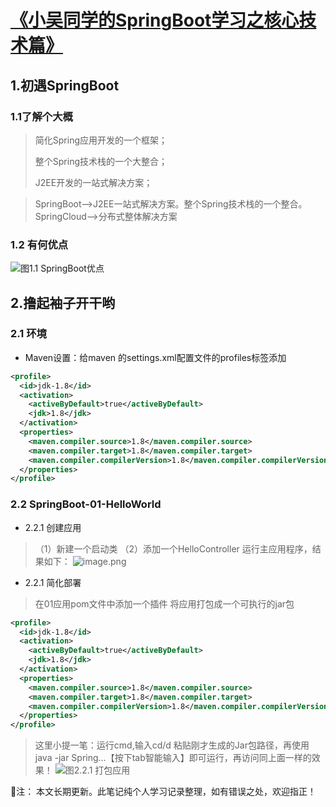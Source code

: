 # [《小吴同学的SpringBoot学习之核心技术篇》](https://github.com/WuqingVika/WqSpringBootDemo)

## 1.初遇SpringBoot

### 1.1了解个大概
> 简化Spring应用开发的一个框架；
>
> 整个Spring技术栈的一个大整合；
>
> J2EE开发的一站式解决方案；


> SpringBoot-->J2EE一站式解决方案。整个Spring技术栈的一个整合。
SpringCloud-->分布式整体解决方案
### 1.2 有何优点
![图1.1 SpringBoot优点](https://upload-images.jianshu.io/upload_images/2836779-b3155f6f0bb8b7ab.png?imageMogr2/auto-orient/strip%7CimageView2/2/w/1240)

## 2.撸起袖子开干哟

### 2.1 环境
- Maven设置：给maven 的settings.xml配置文件的profiles标签添加
```xml
<profile>
  <id>jdk-1.8</id>
  <activation>
    <activeByDefault>true</activeByDefault>
    <jdk>1.8</jdk>
  </activation>
  <properties>
    <maven.compiler.source>1.8</maven.compiler.source>
    <maven.compiler.target>1.8</maven.compiler.target>
    <maven.compiler.compilerVersion>1.8</maven.compiler.compilerVersion>
  </properties>
</profile>
```
### 2.2 SpringBoot-01-HelloWorld
- 2.2.1 创建应用 
> （1）新建一个启动类
> （2）添加一个HelloController
> 运行主应用程序，结果如下：
> ![image.png](https://upload-images.jianshu.io/upload_images/2836779-89a7bab83bea95d9.png?imageMogr2/auto-orient/strip%7CimageView2/2/w/1240)
- 2.2.1  简化部署
> 在01应用pom文件中添加一个插件 将应用打包成一个可执行的jar包
```xml
<profile>
  <id>jdk-1.8</id>
  <activation>
    <activeByDefault>true</activeByDefault>
    <jdk>1.8</jdk>
  </activation>
  <properties>
    <maven.compiler.source>1.8</maven.compiler.source>
    <maven.compiler.target>1.8</maven.compiler.target>
    <maven.compiler.compilerVersion>1.8</maven.compiler.compilerVersion>
  </properties>
</profile>
```
> 这里小提一笔：运行cmd,输入cd/d 粘贴刚才生成的Jar包路径，再使用java -jar Spring...【按下tab智能输入】即可运行，再访问同上面一样的效果！
![图2.2.1 打包应用](https://upload-images.jianshu.io/upload_images/2836779-97bcc93ae9e1a567.png?imageMogr2/auto-orient/strip%7CimageView2/2/w/1240)



💙注： 本文长期更新。此笔记纯个人学习记录整理，如有错误之处，欢迎指正！    
 